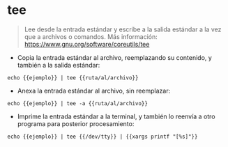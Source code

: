 # tee

> Lee desde la entrada estándar y escribe a la salida estándar a la vez que a archivos o comandos.
> Más información: <https://www.gnu.org/software/coreutils/tee>

- Copia la entrada estándar al archivo, reemplazando su contenido, y también a la salida estándar:

`echo {{ejemplo}} | tee {{ruta/al/archivo}}`

- Anexa la entrada estándar al archivo, sin reemplazar:

`echo {{ejemplo}} | tee -a {{ruta/al/archivo}}`

- Imprime la entrada estándar a la terminal, y también lo reenvía a otro programa para posterior procesamiento:

`echo {{ejemplo}} | tee {{/dev/tty}} | {{xargs printf "[%s]"}}`
